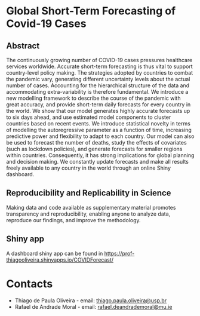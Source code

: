 
<!-- README.md is generated from README.Rmd. Please edit that file -->

# Global Short-Term Forecasting of Covid-19 Cases

## Abstract

The continuously growing number of COVID-19 cases pressures healthcare
services worldwide. Accurate short-term forecasting is thus vital to
support country-level policy making. The strategies adopted by countries
to combat the pandemic vary, generating different uncertainty levels
about the actual number of cases. Accounting for the hierarchical
structure of the data and accommodating extra-variability is therefore
fundamental. We introduce a new modelling framework to describe the
course of the pandemic with great accuracy, and provide short-term daily
forecasts for every country in the world. We show that our model
generates highly accurate forecasts up to six days ahead, and use
estimated model components to cluster countries based on recent events.
We introduce statistical novelty in terms of modelling the
autoregressive parameter as a function of time, increasing predictive
power and flexibility to adapt to each country. Our model can also be
used to forecast the number of deaths, study the effects of covariates
(such as lockdown policies), and generate forecasts for smaller regions
within countries. Consequently, it has strong implications for global
planning and decision making. We constantly update forecasts and make
all results freely available to any country in the world through an
online Shiny dashboard.

## Reproducibility and Replicability in Science

Making data and code available as supplementary material promotes
transparency and reproducibility, enabling anyone to analyze data,
reproduce our findings, and improve the methodology.

## Shiny app

A dashboard shiny app can be found in
<https://prof-thiagooliveira.shinyapps.io/COVIDForecast/>

# Contacts

  - Thiago de Paula Oliveira - email: <thiago.paula.oliveira@usp.br>
  - Rafael de Andrade Moral - email: <rafael.deandrademoral@mu.ie>
